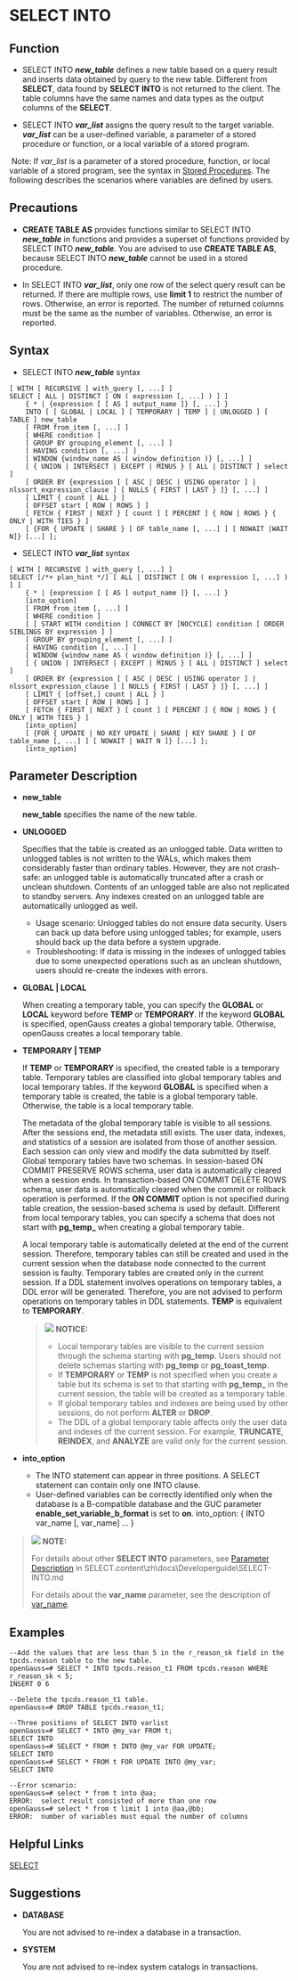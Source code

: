 # SELECT INTO<a name="EN-US_TOPIC_0289900598"></a>

## Function<a name="en-us_topic_0283137419_en-us_topic_0237122185_en-us_topic_0059779381_s8acfcbcb82b947e08be0c1bb0de2de86"></a>

- SELECT INTO ***new_table*** defines a new table based on a query result and inserts data obtained by query to the new table. Different from **SELECT**, data found by **SELECT INTO** is not returned to the client. The table columns have the same names and data types as the output columns of the **SELECT**.


- SELECT INTO ***var_list*** assigns the query result to the target variable. ***var_list*** can be a user-defined variable, a parameter of a stored procedure or function, or a local variable of a stored program.


​		Note: If *var_list* is a parameter of a stored procedure, function, or local variable of a stored program, see the syntax in [Stored Procedures](../BriefTutorial/stored-procedures.md). The following describes the scenarios where variables are defined by users.

## Precautions<a name="en-us_topic_0283137419_en-us_topic_0237122185_en-us_topic_0059779381_seabd3b47a66045ed92ad80da65bd79cc"></a>

- **CREATE TABLE AS** provides functions similar to SELECT INTO ***new_table*** in functions and provides a superset of functions provided by SELECT INTO ***new_table***. You are advised to use **CREATE TABLE AS**, because SELECT INTO ***new_table*** cannot be used in a stored procedure.


- In SELECT INTO ***var_list***, only one row of the select query result can be returned. If there are multiple rows, use **limit 1** to restrict the number of rows. Otherwise, an error is reported. The number of returned columns must be the same as the number of variables. Otherwise, an error is reported.


## Syntax<a name="en-us_topic_0283137419_en-us_topic_0237122185_en-us_topic_0059779381_s95d36c6f79da4133a55b3776c59d3449"></a>

- SELECT INTO ***new_table*** syntax


```
[ WITH [ RECURSIVE ] with_query [, ...] ]
SELECT [ ALL | DISTINCT [ ON ( expression [, ...] ) ] ]
    { * | {expression [ [ AS ] output_name ]} [, ...] }
    INTO [ [ GLOBAL | LOCAL ] [ TEMPORARY | TEMP ] | UNLOGGED ] [ TABLE ] new_table
    [ FROM from_item [, ...] ]
    [ WHERE condition ]
    [ GROUP BY grouping_element [, ...] ]
    [ HAVING condition [, ...] ]
    [ WINDOW {window_name AS ( window_definition )} [, ...] ]
    [ { UNION | INTERSECT | EXCEPT | MINUS } [ ALL | DISTINCT ] select ]
    [ ORDER BY {expression [ [ ASC | DESC | USING operator ] | nlssort_expression_clause ] [ NULLS { FIRST | LAST } ]} [, ...] ]
    [ LIMIT { count | ALL } ]
    [ OFFSET start [ ROW | ROWS ] ]
    [ FETCH { FIRST | NEXT } [ count ] [ PERCENT ] { ROW | ROWS } { ONLY | WITH TIES } ]
    [ {FOR { UPDATE | SHARE } [ OF table_name [, ...] ] [ NOWAIT |WAIT N]} [...] ];
```

- SELECT INTO ***var_list*** syntax


```
[ WITH [ RECURSIVE ] with_query [, ...] ]
SELECT [/*+ plan_hint */] [ ALL | DISTINCT [ ON ( expression [, ...] ) ] ]
    { * | {expression [ [ AS ] output_name ]} [, ...] }
    [into_option]
    [ FROM from_item [, ...] ]
    [ WHERE condition ]
    [ [ START WITH condition ] CONNECT BY [NOCYCLE] condition [ ORDER SIBLINGS BY expression ] ]
    [ GROUP BY grouping_element [, ...] ]
    [ HAVING condition [, ...] ]
    [ WINDOW {window_name AS ( window_definition )} [, ...] ]
    [ { UNION | INTERSECT | EXCEPT | MINUS } [ ALL | DISTINCT ] select ]
    [ ORDER BY {expression [ [ ASC | DESC | USING operator ] | nlssort_expression_clause ] [ NULLS { FIRST | LAST } ]} [, ...] ]
    [ LIMIT { [offset,] count | ALL } ]
    [ OFFSET start [ ROW | ROWS ] ]
    [ FETCH { FIRST | NEXT } [ count ] [ PERCENT ] { ROW | ROWS } { ONLY | WITH TIES } ]
    [into_option]
    [ {FOR { UPDATE | NO KEY UPDATE | SHARE | KEY SHARE } [ OF table_name [, ...] ] [ NOWAIT | WAIT N ]} [...] ];
    [into_option]
```

## Parameter Description<a name="en-us_topic_0283137419_en-us_topic_0237122185_en-us_topic_0059779381_s5393efdc6e4a42e096e2fd326054418c"></a>

-   **new\_table**

    **new\_table** specifies the name of the new table.


-   **UNLOGGED**

    Specifies that the table is created as an unlogged table. Data written to unlogged tables is not written to the WALs, which makes them considerably faster than ordinary tables. However, they are not crash-safe: an unlogged table is automatically truncated after a crash or unclean shutdown. Contents of an unlogged table are also not replicated to standby servers. Any indexes created on an unlogged table are automatically unlogged as well.

    -   Usage scenario: Unlogged tables do not ensure data security. Users can back up data before using unlogged tables; for example, users should back up the data before a system upgrade.
    -   Troubleshooting: If data is missing in the indexes of unlogged tables due to some unexpected operations such as an unclean shutdown, users should re-create the indexes with errors.


-   **GLOBAL | LOCAL**

    When creating a temporary table, you can specify the **GLOBAL** or **LOCAL** keyword before **TEMP** or **TEMPORARY**. If the keyword **GLOBAL** is specified, openGauss creates a global temporary table. Otherwise, openGauss creates a local temporary table.

-   **TEMPORARY | TEMP**

    If **TEMP** or **TEMPORARY** is specified, the created table is a temporary table. Temporary tables are classified into global temporary tables and local temporary tables. If the keyword **GLOBAL** is specified when a temporary table is created, the table is a global temporary table. Otherwise, the table is a local temporary table.

    The metadata of the global temporary table is visible to all sessions. After the sessions end, the metadata still exists. The user data, indexes, and statistics of a session are isolated from those of another session. Each session can only view and modify the data submitted by itself. Global temporary tables have two schemas. In session-based ON COMMIT PRESERVE ROWS schema, user data is automatically cleared when a session ends. In transaction-based ON COMMIT DELETE ROWS schema, user data is automatically cleared when the commit or rollback operation is performed. If the **ON COMMIT** option is not specified during table creation, the session-based schema is used by default. Different from local temporary tables, you can specify a schema that does not start with **pg\_temp\_** when creating a global temporary table.

    A local temporary table is automatically deleted at the end of the current session. Therefore, temporary tables can still be created and used in the current session when the database node connected to the current session is faulty. Temporary tables are created only in the current session. If a DDL statement involves operations on temporary tables, a DDL error will be generated. Therefore, you are not advised to perform operations on temporary tables in DDL statements. **TEMP** is equivalent to **TEMPORARY**.

    >![](public_sys-resources/icon-notice.gif) **NOTICE:** 
    >
    >-   Local temporary tables are visible to the current session through the schema starting with **pg\_temp**. Users should not delete schemas starting with **pg\_temp** or **pg\_toast\_temp**.
    >-   If **TEMPORARY** or **TEMP** is not specified when you create a table but its schema is set to that starting with **pg\_temp\_** in the current session, the table will be created as a temporary table.
    >-   If global temporary tables and indexes are being used by other sessions, do not perform **ALTER** or **DROP**.
    >-   The DDL of a global temporary table affects only the user data and indexes of the current session. For example, **TRUNCATE**, **REINDEX**, and **ANALYZE** are valid only for the current session.

- **into_option**
    -   The INTO statement can appear in three positions. A SELECT statement can contain only one INTO clause.
    -   User-defined variables can be correctly identified only when the database is a B-compatible database and the GUC parameter **enable\_set\_variable\_b\_format** is set to **on**.
    into_option: { INTO var_name [, var_name] ... }

>![](public_sys-resources/icon-note.gif) **NOTE:** 
>
>For details about other **SELECT INTO** parameters, see [Parameter Description](select.md#en-us_topic_0283136463_en-us_topic_0237122184_en-us_topic_0059777449_sa812f65b8e8c4c638ec7840697222ddc) in SELECT.content\zh\docs\Developerguide\SELECT-INTO.md
>
>For details about the **var\_name** parameter, see the description of [var\_name](set.md).

## Examples<a name="en-us_topic_0283137419_en-us_topic_0237122185_en-us_topic_0059779381_s895bebf9e3214a0783610d5fc1ad2f31"></a>

```
--Add the values that are less than 5 in the r_reason_sk field in the tpcds.reason table to the new table.
openGauss=# SELECT * INTO tpcds.reason_t1 FROM tpcds.reason WHERE r_reason_sk < 5;
INSERT 0 6

--Delete the tpcds.reason_t1 table.
openGauss=# DROP TABLE tpcds.reason_t1;

--Three positions of SELECT INTO varlist
openGauss=# SELECT * INTO @my_var FROM t;
SELECT INTO
openGauss=# SELECT * FROM t INTO @my_var FOR UPDATE;
SELECT INTO
openGauss=# SELECT * FROM t FOR UPDATE INTO @my_var;
SELECT INTO

--Error scenario:
openGauss=# select * from t into @aa;
ERROR:  select result consisted of more than one row
openGauss=# select * from t limit 1 into @aa,@bb;
ERROR:  number of variables must equal the number of columns
```

## Helpful Links<a name="en-us_topic_0283137419_en-us_topic_0237122185_en-us_topic_0059779381_se82df922609a4e8eb3a6d6a011e508a6"></a>

[SELECT](select.md)

## Suggestions<a name="en-us_topic_0283137419_en-us_topic_0237122185_en-us_topic_0059779381_section21815038152246"></a>

-   **DATABASE**

    You are not advised to re-index a database in a transaction.

-   **SYSTEM**

    You are not advised to re-index system catalogs in transactions.
